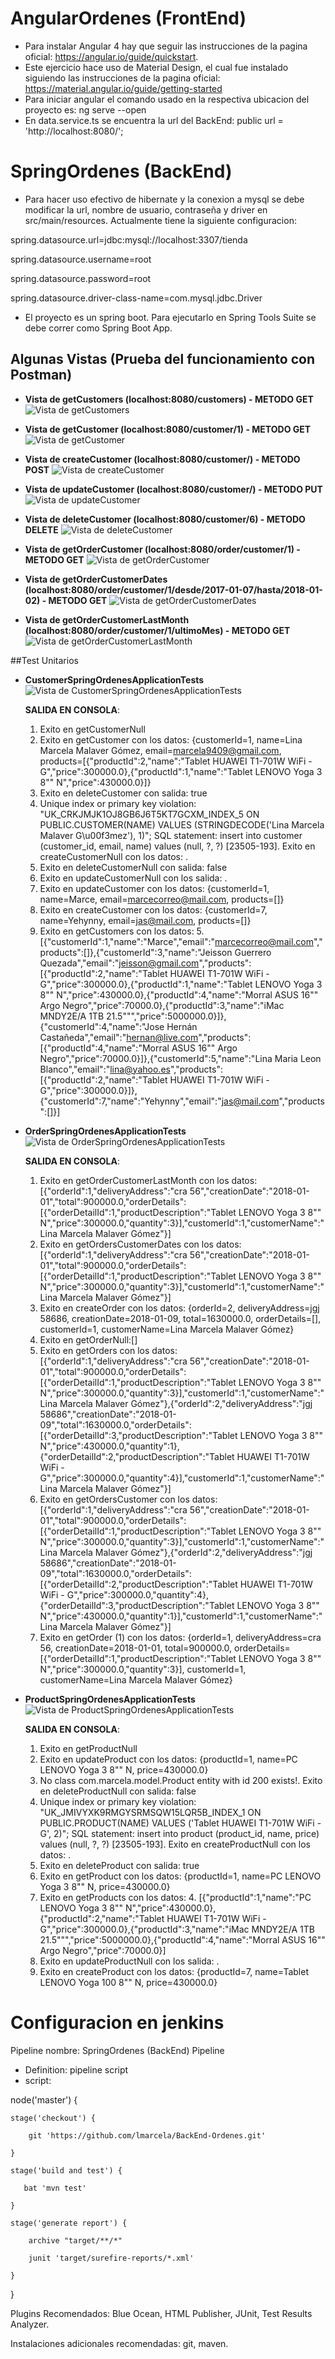# AngularOrdenes (FrontEnd)

- Para instalar Angular 4 hay que seguir las instrucciones de la pagina oficial: https://angular.io/guide/quickstart.
- Este ejercicio hace uso de Material Design, el cual fue instalado siguiendo las instrucciones de la pagina oficial: https://material.angular.io/guide/getting-started
- Para iniciar angular el comando usado en la respectiva ubicacion del proyecto es: ng serve --open
- En data.service.ts se encuentra la url del BackEnd: public url = 'http://localhost:8080/';


# SpringOrdenes (BackEnd)

- Para hacer uso efectivo de hibernate y la conexion a mysql se debe modificar la url, nombre de usuario, contraseña y driver en src/main/resources. Actualmente tiene la siguiente configuracion:

spring.datasource.url=jdbc:mysql://localhost:3307/tienda

spring.datasource.username=root

spring.datasource.password=root

spring.datasource.driver-class-name=com.mysql.jdbc.Driver


- El proyecto es un spring boot. Para ejecutarlo en Spring Tools Suite se debe correr como Spring Boot App.

## Algunas Vistas (Prueba del funcionamiento con Postman)
- **Vista de getCustomers (localhost:8080/customers) - METODO GET**	
![Vista de getCustomers](https://github.com/lmarcela/BackEnd-Ordenes/blob/master/src/main/resources/static/img/README/1.png)

- **Vista de getCustomer (localhost:8080/customer/1) - METODO GET**
![Vista de getCustomer](https://github.com/lmarcela/BackEnd-Ordenes/blob/master/src/main/resources/static/img/README/2.png)

- **Vista de createCustomer (localhost:8080/customer/) - METODO POST**
![Vista de createCustomer](https://github.com/lmarcela/BackEnd-Ordenes/blob/master/src/main/resources/static/img/README/3.png)

- **Vista de updateCustomer (localhost:8080/customer/) - METODO PUT**
![Vista de updateCustomer](https://github.com/lmarcela/BackEnd-Ordenes/blob/master/src/main/resources/static/img/README/4.png)

- **Vista de deleteCustomer (localhost:8080/customer/6) - METODO DELETE**
![Vista de deleteCustomer](https://github.com/lmarcela/BackEnd-Ordenes/blob/master/src/main/resources/static/img/README/5.png)

- **Vista de getOrderCustomer (localhost:8080/order/customer/1) - METODO GET**
![Vista de getOrderCustomer](https://github.com/lmarcela/BackEnd-Ordenes/blob/master/src/main/resources/static/img/README/6.png)

- **Vista de getOrderCustomerDates (localhost:8080/order/customer/1/desde/2017-01-07/hasta/2018-01-02) - METODO GET**
![Vista de getOrderCustomerDates](https://github.com/lmarcela/BackEnd-Ordenes/blob/master/src/main/resources/static/img/README/7.png)

- **Vista de getOrderCustomerLastMonth (localhost:8080/order/customer/1/ultimoMes) - METODO GET**
![Vista de getOrderCustomerLastMonth](https://github.com/lmarcela/BackEnd-Ordenes/blob/master/src/main/resources/static/img/README/8.png)

##Test Unitarios
- **CustomerSpringOrdenesApplicationTests**
![Vista de CustomerSpringOrdenesApplicationTests](https://github.com/lmarcela/BackEnd-Ordenes/blob/master/src/main/resources/static/img/README/9.png)

  **SALIDA EN CONSOLA**:
	
	1. Exito en getCustomerNull
	2. Exito en getCustomer con los datos:  {customerId=1, name=Lina Marcela Malaver Gómez, email=marcela9409@gmail.com, products=[{"productId":2,"name":"Tablet HUAWEI T1-701W WiFi - G","price":300000.0},{"productId":1,"name":"Tablet LENOVO Yoga 3 8\"\"  N","price":430000.0}]}
	3. Exito en deleteCustomer con salida: true
	4. Unique index or primary key violation: "UK_CRKJMJK1OJ8GB6J6T5KT7GCXM_INDEX_5 ON PUBLIC.CUSTOMER(NAME) VALUES (STRINGDECODE('Lina Marcela Malaver G\u00f3mez'), 1)"; SQL statement: insert into customer (customer_id, email, name) values (null, ?, ?) [23505-193]. Exito en createCustomerNull con los datos: .
	5. Exito en deleteCustomerNull con salida: false
	6. Exito en updateCustomerNull con los salida: .
	7. Exito en updateCustomer con los datos: {customerId=1, name=Marce, email=marcecorreo@mail.com, products=[]}
	8. Exito en createCustomer con los datos:  {customerId=7, name=Yehynny, email=jas@mail.com, products=[]}
	9. Exito en getCustomers con los datos: 5.  [{"customerId":1,"name":"Marce","email":"marcecorreo@mail.com","products":[]},{"customerId":3,"name":"Jeisson Guerrero Quezada","email":"jeisson@gmail.com","products":[{"productId":2,"name":"Tablet HUAWEI T1-701W WiFi - G","price":300000.0},{"productId":1,"name":"Tablet LENOVO Yoga 3 8\"\"  N","price":430000.0},{"productId":4,"name":"Morral ASUS 16\"\" Argo Negro","price":70000.0},{"productId":3,"name":"iMac MNDY2E\/A 1TB 21.5\"\"","price":5000000.0}]},{"customerId":4,"name":"Jose Hernán Castañeda","email":"hernan@live.com","products":[{"productId":4,"name":"Morral ASUS 16\"\" Argo Negro","price":70000.0}]},{"customerId":5,"name":"Lina Maria Leon Blanco","email":"lina@yahoo.es","products":[{"productId":2,"name":"Tablet HUAWEI T1-701W WiFi - G","price":300000.0}]},{"customerId":7,"name":"Yehynny","email":"jas@mail.com","products":[]}]

- **OrderSpringOrdenesApplicationTests**
![Vista de OrderSpringOrdenesApplicationTests](https://github.com/lmarcela/BackEnd-Ordenes/blob/master/src/main/resources/static/img/README/10.png)

  **SALIDA EN CONSOLA**:
	
	1. Exito en getOrderCustomerLastMonth con los datos: [{"orderId":1,"deliveryAddress":"cra 56","creationDate":"2018-01-01","total":900000.0,"orderDetails":[{"orderDetailId":1,"productDescription":"Tablet LENOVO Yoga 3 8\"\"  N","price":300000.0,"quantity":3}],"customerId":1,"customerName":"Lina Marcela Malaver Gómez"}]
	2. Exito en getOrdersCustomerDates con los datos:  [{"orderId":1,"deliveryAddress":"cra 56","creationDate":"2018-01-01","total":900000.0,"orderDetails":[{"orderDetailId":1,"productDescription":"Tablet LENOVO Yoga 3 8\"\"  N","price":300000.0,"quantity":3}],"customerId":1,"customerName":"Lina Marcela Malaver Gómez"}]
	3. Exito en createOrder con los datos: {orderId=2, deliveryAddress=jgj 58686, creationDate=2018-01-09, total=1630000.0, orderDetails=[], customerId=1, customerName=Lina Marcela Malaver Gómez}
	4. Exito en getOrderNull:[]
	5. Exito en getOrders con los datos:  [{"orderId":1,"deliveryAddress":"cra 56","creationDate":"2018-01-01","total":900000.0,"orderDetails":[{"orderDetailId":1,"productDescription":"Tablet LENOVO Yoga 3 8\"\"  N","price":300000.0,"quantity":3}],"customerId":1,"customerName":"Lina Marcela Malaver Gómez"},{"orderId":2,"deliveryAddress":"jgj 58686","creationDate":"2018-01-09","total":1630000.0,"orderDetails":[{"orderDetailId":3,"productDescription":"Tablet LENOVO Yoga 3 8\"\"  N","price":430000.0,"quantity":1},{"orderDetailId":2,"productDescription":"Tablet HUAWEI T1-701W WiFi - G","price":300000.0,"quantity":4}],"customerId":1,"customerName":"Lina Marcela Malaver Gómez"}]
	6. Exito en getOrdersCustomer con los datos:  [{"orderId":1,"deliveryAddress":"cra 56","creationDate":"2018-01-01","total":900000.0,"orderDetails":[{"orderDetailId":1,"productDescription":"Tablet LENOVO Yoga 3 8\"\"  N","price":300000.0,"quantity":3}],"customerId":1,"customerName":"Lina Marcela Malaver Gómez"},{"orderId":2,"deliveryAddress":"jgj 58686","creationDate":"2018-01-09","total":1630000.0,"orderDetails":[{"orderDetailId":2,"productDescription":"Tablet HUAWEI T1-701W WiFi - G","price":300000.0,"quantity":4},{"orderDetailId":3,"productDescription":"Tablet LENOVO Yoga 3 8\"\"  N","price":430000.0,"quantity":1}],"customerId":1,"customerName":"Lina Marcela Malaver Gómez"}]
	7. Exito en getOrder (1) con los datos:  {orderId=1, deliveryAddress=cra 56, creationDate=2018-01-01, total=900000.0, orderDetails=[{"orderDetailId":1,"productDescription":"Tablet LENOVO Yoga 3 8\"\"  N","price":300000.0,"quantity":3}], customerId=1, customerName=Lina Marcela Malaver Gómez}
	
- **ProductSpringOrdenesApplicationTests**
![Vista de ProductSpringOrdenesApplicationTests](https://github.com/lmarcela/BackEnd-Ordenes/blob/master/src/main/resources/static/img/README/11.png)

  **SALIDA EN CONSOLA**:
	
	1. Exito en getProductNull
	2. Exito en updateProduct con los datos: {productId=1, name=PC LENOVO Yoga 3 8""  N, price=430000.0}
	3. No class com.marcela.model.Product entity with id 200 exists!. Exito en deleteProductNull con salida:  false
	4. Unique index or primary key violation: "UK_JMIVYXK9RMGYSRMSQW15LQR5B_INDEX_1 ON PUBLIC.PRODUCT(NAME) VALUES ('Tablet HUAWEI T1-701W WiFi - G', 2)"; SQL statement: insert into product (product_id, name, price) values (null, ?, ?) [23505-193]. Exito en createProductNull con los datos: .
	5. Exito en deleteProduct con salida: true
	6. Exito en getProduct con los datos:  {productId=1, name=PC LENOVO Yoga 3 8""  N, price=430000.0}
	7. Exito en getProducts con los datos: 4.  [{"productId":1,"name":"PC LENOVO Yoga 3 8\"\"  N","price":430000.0},{"productId":2,"name":"Tablet HUAWEI T1-701W WiFi - G","price":300000.0},{"productId":3,"name":"iMac MNDY2E\/A 1TB 21.5\"\"","price":5000000.0},{"productId":4,"name":"Morral ASUS 16\"\" Argo Negro","price":70000.0}]
	8. Exito en updateProductNull con los salida: .
	9. Exito en createProduct con los datos: {productId=7, name=Tablet LENOVO Yoga 100 8""  N, price=430000.0}
	
	



# Configuracion en jenkins

Pipeline nombre: SpringOrdenes (BackEnd)
Pipeline
 
- Definition: pipeline script
- script:
 
node('master') {

    stage('checkout') {
    
        git 'https://github.com/lmarcela/BackEnd-Ordenes.git'
        
    }
    
    stage('build and test') {
    
       bat 'mvn test' 
       
    }
    
    stage('generate report') {
    
        archive "target/**/*"
        
        junit 'target/surefire-reports/*.xml'
        
    }
    
}

Plugins Recomendados: Blue Ocean, HTML Publisher, JUnit, Test Results Analyzer.

Instalaciones adicionales recomendadas: git, maven.

